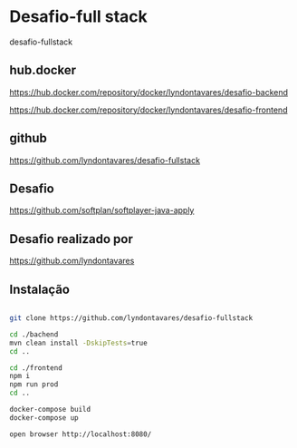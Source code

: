 # Desafio-full stack
desafio-fullstack

## hub.docker

https://hub.docker.com/repository/docker/lyndontavares/desafio-backend

https://hub.docker.com/repository/docker/lyndontavares/desafio-frontend

## github
https://github.com/lyndontavares/desafio-fullstack

## Desafio
https://github.com/softplan/softplayer-java-apply

## Desafio realizado por
https://github.com/lyndontavares

## Instalação

```bash

git clone https://github.com/lyndontavares/desafio-fullstack

cd ./bachend
mvn clean install -DskipTests=true
cd ..

cd ./frontend
npm i
npm run prod
cd ..

docker-compose build
docker-compose up

open browser http://localhost:8080/

```
